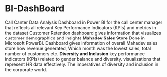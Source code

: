 # BI-DashBoard
Call Canter Data Analysis 
Dashboard in Power BI for the call center manager that reflects all relevant Key Performance Indicators (KPIs) and metrics in the 
dataset
Customer Retention
dashboard gives information that visualizes customer demographics and insights
**Mahadev Sales Store**
Done in Microsoft PowerBI. Dashboard gives information of overall Mahadev sales store how revenue generated,
Which month was the lowest sales, total number of customers etc.
**Diversity and Inclusion**
key performance indicators (KPIs) related to gender balance and diversity.
visualizations that represent HR data effectively.
The imperatives of diversity and inclusion in the corporate world.

